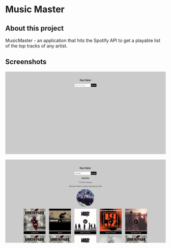 # Music Master

## About this project
MusicMaster - an application that hits the Spotify API to get a playable list of the top tracks of any artist.

## Screenshots

![Index](https://raw.githubusercontent.com/rafael-acerqueira/music-master/master/src/screenshots/index.png)


![Search](https://raw.githubusercontent.com/rafael-acerqueira/music-master/master/src/screenshots/search.png)
